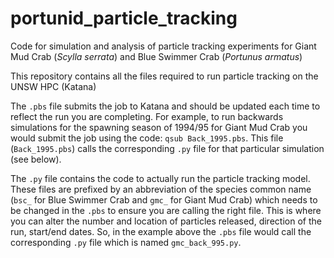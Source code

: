 # portunid_particle_tracking
Code for simulation and analysis of particle tracking experiments for Giant Mud Crab (*Scylla serrata*) and Blue Swimmer Crab (*Portunus armatus*)

This repository contains all the files required to run particle tracking on the UNSW HPC (Katana)

The ``.pbs`` file submits the job to Katana and should be updated each time to reflect the run you are completing. For example, to run backwards simulations for the spawning season of 1994/95 for Giant Mud Crab you would submit the job using the code: ``qsub Back_1995.pbs``. This file (``Back_1995.pbs``) calls the corresponding ``.py`` file for that particular simulation (see below).

The ``.py`` file contains the code to actually run the particle tracking model. These files are prefixed by an abbreviation of the species common name (``bsc_`` for Blue Swimmer Crab and ``gmc_`` for Giant Mud Crab) which needs to be changed in the ``.pbs`` to ensure you are calling the right file. This is where you can alter the number and location of particles released, direction of the run, start/end dates. So, in the example above the ``.pbs`` file would call the corresponding ``.py`` file which is named ``gmc_back_995.py``.
